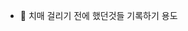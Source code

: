 
- 👋 치매 걸리기 전에 했던것들 기록하기 용도



<!---
takhung/takhung is a ✨ special ✨ repository because its `README.md` (this file) appears on your GitHub profile.
You can click the Preview link to take a look at your changes.
--->
